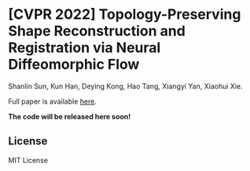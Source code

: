 # [CVPR 2022] Topology-Preserving Shape Reconstruction and Registration via Neural Diffeomorphic Flow
Shanlin Sun, Kun Han, Deying Kong, Hao Tang, Xiangyi Yan, Xiaohui Xie. 

Full paper is available [here](https://arxiv.org/abs/2203.08652). 

**The code will be released here soon!**

## License
MIT License
